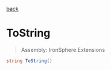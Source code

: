﻿

[back](/IronSphere.Extensions/types/ByteArrayExtension)

# ToString

> Assembly: IronSphere.Extensions

```csharp
string ToString()
```



 